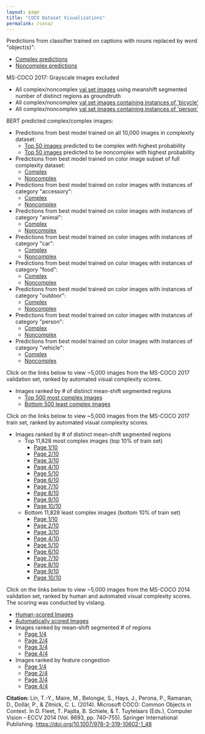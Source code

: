 ```yaml
---
layout: page
title: "COCO Dataset Visualizations"
permalink: /coco/
---
```

Predictions from classifier trained on captions with nouns replaced by word "object(s)":
- [Complex predictions](complex-predictions-classifier-trained-on-full-set-nouns-masked)
- [Noncomplex predictions](noncomplex-predictions-classifier-trained-on-full-set-nouns-masked)

MS-COCO 2017: Grayscale images excluded
- All complex/noncomplex [val set images](color-coco-val2017.html) using meanshift segmented number of distinct regions as groundtruth
- All complex/noncomplex [val set images containing instances of 'bicycle'](coco-bicycle-val2017.html)
- All complex/noncomplex [val set images containing instances of 'person'](coco-person-val2017.html)

BERT predicted complex/complex images:
- Predictions from best model trained on all 10,000 images in complexity dataset:
	- [Top 50 images](predicted-complex-full-set.html) predicted to be complex with highest probability
	- [Top 50 images](predicted-noncomplex-full-set.html) predicted to be noncomplex with highest probability
- Predictions from best model trained on color image subset of full complexity dataset:
	- [Complex](predicted-complex-full-color-set.html)
	- [Noncomplex](predicted-noncomplex-full-color-set.html)
- Predictions from best model trained on color images with instances of category "accessory":
	- [Complex](predicted-complex-accessory-rgb.html)
	- [Noncomplex](predicted-noncomplex-accessory-rgb.html)
- Predictions from best model trained on color images with instances of category "animal":
	- [Complex](predicted-complex-animal-rgb.html)
	- [Noncomplex](predicted-noncomplex-animal-rgb.html)
- Predictions from best model trained on color images with instances of category "car":
	- [Complex](predicted-complex-car-rgb.html)
	- [Noncomplex](predicted-noncomplex-car-rgb.html)
- Predictions from best model trained on color images with instances of category "food":
	- [Complex](predicted-complex-food-rgb.html)
	- [Noncomplex](predicted-noncomplex-food-rgb.html)
- Predictions from best model trained on color images with instances of category "outdoor":
	- [Complex](predicted-complex-outdoor-rgb.html)
	- [Noncomplex](predicted-noncomplex-outdoor-rgb.html)
- Predictions from best model trained on color images with instances of category "person":
	- [Complex](predicted-complex-person-rgb.html)
	- [Noncomplex](predicted-noncomplex-person-rgb.html)
- Predictions from best model trained on color images with instances of category "vehicle":
	- [Complex](predicted-complex-vehicle-rgb.html)
	- [Noncomplex](predicted-noncomplex-vehicle-rgb.html)

Click on the links below to view ~5,000 images from the MS-COCO 2017 validation set, ranked by automated visual complexity scores.
- Images ranked by # of distinct mean-shift segmented regions
	- [Top 500 most complex images](complex-coco-eval.html)
	- [Bottom 500 least complex images](noncomplex-coco-eval.html)

Click on the links below to view ~5,000 images from the MS-COCO 2017 train set, ranked by automated visual complexity scores.
- Images ranked by # of distinct mean-shift segmented regions
	- Top 11,828 most complex images (top 10% of train set)
		- [Page 1/10](complex-coco-train1.html)
		- [Page 2/10](complex-coco-train2.html)
		- [Page 3/10](complex-coco-train3.html)
		- [Page 4/10](complex-coco-train4.html)
		- [Page 5/10](complex-coco-train5.html)
		- [Page 6/10](complex-coco-train6.html)
		- [Page 7/10](complex-coco-train7.html)
		- [Page 8/10](complex-coco-train8.html)
		- [Page 9/10](complex-coco-train9.html)
		- [Page 10/10](complex-coco-train10.html)
	- Bottom 11,828 least complex images (bottom 10% of train set)
		- [Page 1/10](noncomplex-coco-train1.html)
		- [Page 2/10](noncomplex-coco-train2.html)
		- [Page 3/10](noncomplex-coco-train3.html)
		- [Page 4/10](noncomplex-coco-train4.html)
		- [Page 5/10](noncomplex-coco-train5.html)
		- [Page 6/10](noncomplex-coco-train6.html)
		- [Page 7/10](noncomplex-coco-train7.html)
		- [Page 8/10](noncomplex-coco-train8.html)
		- [Page 9/10](noncomplex-coco-train9.html)
		- [Page 10/10](noncomplex-coco-train10.html)

Click on the links below to view ~5,000 images from the MS-COCO 2014 validation set, ranked by human and automated visual complexity scores. The scoring was conducted
by vislang.

- [Human-scored Images](coco-human.html)
- [Automatically scored Images](coco-auto.html)
- Images ranked by mean-shift segmented # of regions
	- [Page 1/4](coco-regions-1.html)
	- [Page 2/4](coco-regions-2.html)
	- [Page 3/4](coco-regions-3.html)
	- [Page 4/4](coco-regions-4.html)
- Images ranked by feature congestion
	- [Page 1/4](coco-fc-1.html)
	- [Page 2/4](coco-fc-2.html)
	- [Page 3/4](coco-fc-3.html)
	- [Page 4/4](coco-fc-4.html)

**Citation:** Lin, T.-Y., Maire, M., Belongie, S., Hays, J., Perona, P., Ramanan, D., Dollár, P., & Zitnick, C. L. (2014). Microsoft COCO: Common Objects in Context. 
In D. Fleet, T. Pajdla, B. Schiele, & T. Tuytelaars (Eds.), Computer Vision – ECCV 2014 (Vol. 8693, pp. 740–755). Springer International Publishing. 
https://doi.org/10.1007/978-3-319-10602-1_48
